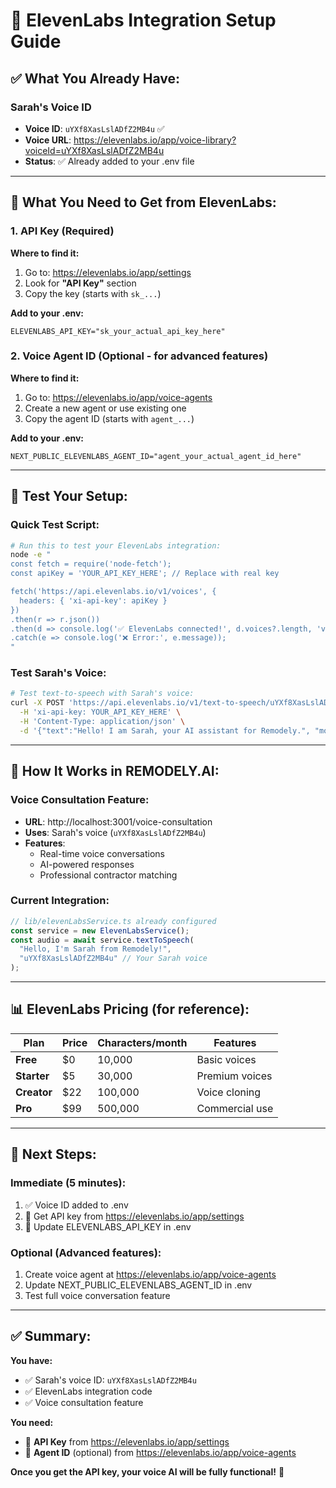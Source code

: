 # 🎤 ElevenLabs Integration Setup Guide

## ✅ **What You Already Have:**

### **Sarah's Voice ID**
- **Voice ID**: `uYXf8XasLslADfZ2MB4u` ✅
- **Voice URL**: https://elevenlabs.io/app/voice-library?voiceId=uYXf8XasLslADfZ2MB4u
- **Status**: ✅ Already added to your .env file

---

## 🔑 **What You Need to Get from ElevenLabs:**

### **1. API Key (Required)**

**Where to find it:**
1. Go to: https://elevenlabs.io/app/settings
2. Look for **"API Key"** section
3. Copy the key (starts with `sk_...`)

**Add to your .env:**
```env
ELEVENLABS_API_KEY="sk_your_actual_api_key_here"
```

### **2. Voice Agent ID (Optional - for advanced features)**

**Where to find it:**
1. Go to: https://elevenlabs.io/app/voice-agents
2. Create a new agent or use existing one
3. Copy the agent ID (starts with `agent_...`)

**Add to your .env:**
```env
NEXT_PUBLIC_ELEVENLABS_AGENT_ID="agent_your_actual_agent_id_here"
```

---

## 🧪 **Test Your Setup:**

### **Quick Test Script:**
```bash
# Run this to test your ElevenLabs integration:
node -e "
const fetch = require('node-fetch');
const apiKey = 'YOUR_API_KEY_HERE'; // Replace with real key

fetch('https://api.elevenlabs.io/v1/voices', {
  headers: { 'xi-api-key': apiKey }
})
.then(r => r.json())
.then(d => console.log('✅ ElevenLabs connected!', d.voices?.length, 'voices available'))
.catch(e => console.log('❌ Error:', e.message));
"
```

### **Test Sarah's Voice:**
```bash
# Test text-to-speech with Sarah's voice:
curl -X POST 'https://api.elevenlabs.io/v1/text-to-speech/uYXf8XasLslADfZ2MB4u' \
  -H 'xi-api-key: YOUR_API_KEY_HERE' \
  -H 'Content-Type: application/json' \
  -d '{"text":"Hello! I am Sarah, your AI assistant for Remodely.", "model_id":"eleven_monolingual_v1"}'
```

---

## 🚀 **How It Works in REMODELY.AI:**

### **Voice Consultation Feature:**
- **URL**: http://localhost:3001/voice-consultation
- **Uses**: Sarah's voice (`uYXf8XasLslADfZ2MB4u`)
- **Features**: 
  - Real-time voice conversations
  - AI-powered responses
  - Professional contractor matching

### **Current Integration:**
```typescript
// lib/elevenLabsService.ts already configured
const service = new ElevenLabsService();
const audio = await service.textToSpeech(
  "Hello, I'm Sarah from Remodely!",
  "uYXf8XasLslADfZ2MB4u" // Your Sarah voice
);
```

---

## 📊 **ElevenLabs Pricing (for reference):**

| Plan | Price | Characters/month | Features |
|------|-------|------------------|-----------|
| **Free** | $0 | 10,000 | Basic voices |
| **Starter** | $5 | 30,000 | Premium voices |
| **Creator** | $22 | 100,000 | Voice cloning |
| **Pro** | $99 | 500,000 | Commercial use |

---

## 🎯 **Next Steps:**

### **Immediate (5 minutes):**
1. ✅ Voice ID added to .env
2. 🔄 Get API key from https://elevenlabs.io/app/settings
3. 🔄 Update ELEVENLABS_API_KEY in .env

### **Optional (Advanced features):**
1. Create voice agent at https://elevenlabs.io/app/voice-agents
2. Update NEXT_PUBLIC_ELEVENLABS_AGENT_ID in .env
3. Test full voice conversation feature

---

## ✅ **Summary:**

**You have:**
- ✅ Sarah's voice ID: `uYXf8XasLslADfZ2MB4u`
- ✅ ElevenLabs integration code
- ✅ Voice consultation feature

**You need:**
- 🔑 **API Key** from https://elevenlabs.io/app/settings
- 🔑 **Agent ID** (optional) from https://elevenlabs.io/app/voice-agents

**Once you get the API key, your voice AI will be fully functional!** 🎉

